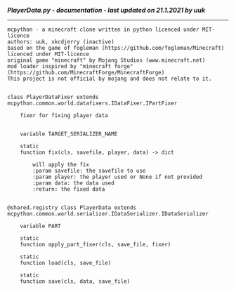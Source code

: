 ***PlayerData.py - documentation - last updated on 21.1.2021 by uuk***
___

    mcpython - a minecraft clone written in python licenced under MIT-licence
    authors: uuk, xkcdjerry (inactive)
    based on the game of fogleman (https://github.com/fogleman/Minecraft) licenced under MIT-licence
    original game "minecraft" by Mojang Studios (www.minecraft.net)
    mod loader inspired by "minecraft forge" (https://github.com/MinecraftForge/MinecraftForge)
    This project is not official by mojang and does not relate to it.


    class PlayerDataFixer extends mcpython.common.world.datafixers.IDataFixer.IPartFixer
        
        fixer for fixing player data


        variable TARGET_SERIALIZER_NAME

        static
        function fix(cls, savefile, player, data) -> dict
            
            will apply the fix
            :param savefile: the savefile to use
            :param player: the player used or None if not provided
            :param data: the data used
            :return: the fixed data


    @shared.registry class PlayerData extends mcpython.common.world.serializer.IDataSerializer.IDataSerializer

        variable PART

        static
        function apply_part_fixer(cls, save_file, fixer)

        static
        function load(cls, save_file)

        static
        function save(cls, data, save_file)